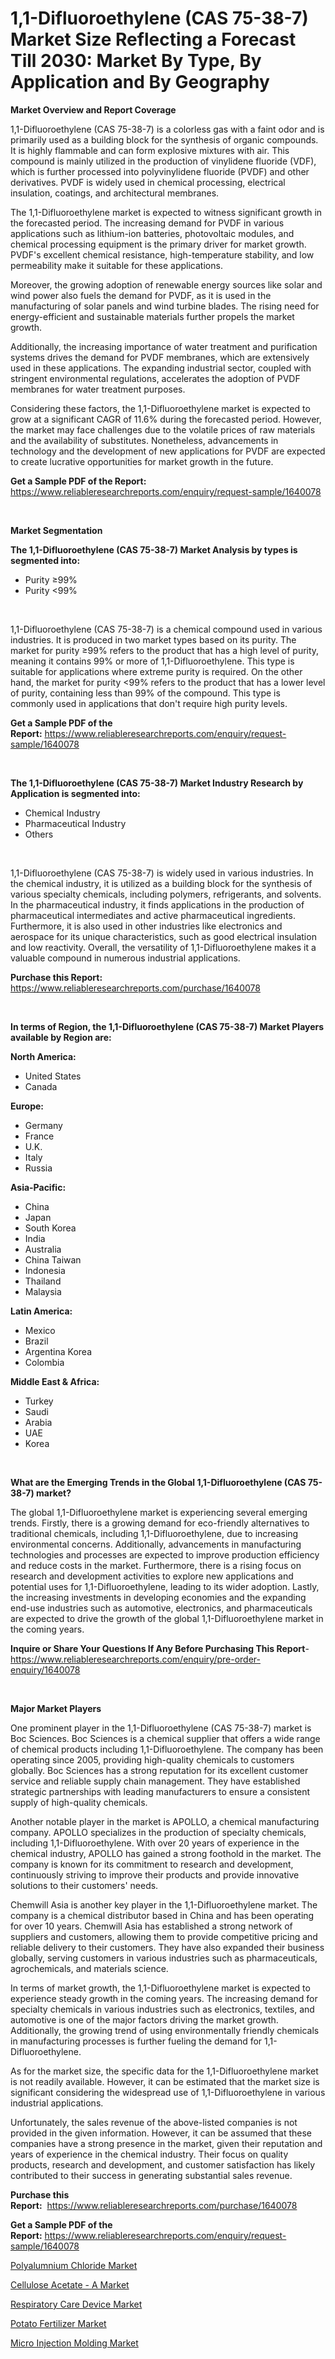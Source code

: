 <p><h1>1,1-Difluoroethylene (CAS 75-38-7) Market Size Reflecting a Forecast Till 2030: Market By Type, By Application and By Geography</h1></p><p><strong>Market Overview and Report Coverage</strong></p>
<p><p>1,1-Difluoroethylene (CAS 75-38-7) is a colorless gas with a faint odor and is primarily used as a building block for the synthesis of organic compounds. It is highly flammable and can form explosive mixtures with air. This compound is mainly utilized in the production of vinylidene fluoride (VDF), which is further processed into polyvinylidene fluoride (PVDF) and other derivatives. PVDF is widely used in chemical processing, electrical insulation, coatings, and architectural membranes.</p><p>The 1,1-Difluoroethylene market is expected to witness significant growth in the forecasted period. The increasing demand for PVDF in various applications such as lithium-ion batteries, photovoltaic modules, and chemical processing equipment is the primary driver for market growth. PVDF's excellent chemical resistance, high-temperature stability, and low permeability make it suitable for these applications.</p><p>Moreover, the growing adoption of renewable energy sources like solar and wind power also fuels the demand for PVDF, as it is used in the manufacturing of solar panels and wind turbine blades. The rising need for energy-efficient and sustainable materials further propels the market growth.</p><p>Additionally, the increasing importance of water treatment and purification systems drives the demand for PVDF membranes, which are extensively used in these applications. The expanding industrial sector, coupled with stringent environmental regulations, accelerates the adoption of PVDF membranes for water treatment purposes.</p><p>Considering these factors, the 1,1-Difluoroethylene market is expected to grow at a significant CAGR of 11.6% during the forecasted period. However, the market may face challenges due to the volatile prices of raw materials and the availability of substitutes. Nonetheless, advancements in technology and the development of new applications for PVDF are expected to create lucrative opportunities for market growth in the future.</p></p>
<p><strong>Get a Sample PDF of the Report:</strong> <a href="https://www.reliableresearchreports.com/enquiry/request-sample/1640078">https://www.reliableresearchreports.com/enquiry/request-sample/1640078</a></p>
<p>&nbsp;</p>
<p><strong>Market Segmentation</strong></p>
<p><strong>The 1,1-Difluoroethylene (CAS 75-38-7) Market Analysis by types is segmented into:</strong></p>
<p><ul><li>Purity ≥99%</li><li>Purity <99%</li></ul></p>
<p>&nbsp;</p>
<p><p>1,1-Difluoroethylene (CAS 75-38-7) is a chemical compound used in various industries. It is produced in two market types based on its purity. The market for purity ≥99% refers to the product that has a high level of purity, meaning it contains 99% or more of 1,1-Difluoroethylene. This type is suitable for applications where extreme purity is required. On the other hand, the market for purity <99% refers to the product that has a lower level of purity, containing less than 99% of the compound. This type is commonly used in applications that don't require high purity levels.</p></p>
<p><strong>Get a Sample PDF of the Report:</strong>&nbsp;<a href="https://www.reliableresearchreports.com/enquiry/request-sample/1640078">https://www.reliableresearchreports.com/enquiry/request-sample/1640078</a></p>
<p>&nbsp;</p>
<p><strong>The 1,1-Difluoroethylene (CAS 75-38-7) Market Industry Research by Application is segmented into:</strong></p>
<p><ul><li>Chemical Industry</li><li>Pharmaceutical Industry</li><li>Others</li></ul></p>
<p>&nbsp;</p>
<p><p>1,1-Difluoroethylene (CAS 75-38-7) is widely used in various industries. In the chemical industry, it is utilized as a building block for the synthesis of various specialty chemicals, including polymers, refrigerants, and solvents. In the pharmaceutical industry, it finds applications in the production of pharmaceutical intermediates and active pharmaceutical ingredients. Furthermore, it is also used in other industries like electronics and aerospace for its unique characteristics, such as good electrical insulation and low reactivity. Overall, the versatility of 1,1-Difluoroethylene makes it a valuable compound in numerous industrial applications.</p></p>
<p><strong>Purchase this Report:</strong>&nbsp; <a href="https://www.reliableresearchreports.com/purchase/1640078">https://www.reliableresearchreports.com/purchase/1640078</a></p>
<p>&nbsp;</p>
<p><strong>In terms of Region, the 1,1-Difluoroethylene (CAS 75-38-7) Market Players available by Region are:</strong></p>
<p>
    <p> <strong> North America: </strong>
        <ul>
            <li>United States</li>
            <li>Canada</li>
        </ul>
        </p> 
    <p> <strong> Europe: </strong>
        <ul>
            <li>Germany</li>
            <li>France</li>
            <li>U.K.</li>
            <li>Italy</li>
            <li>Russia</li>
        </ul>
        </p> 
    <p> <strong> Asia-Pacific: </strong>
        <ul>
            <li>China</li>
            <li>Japan</li>
            <li>South Korea</li>
            <li>India</li>
            <li>Australia</li>
            <li>China Taiwan</li>
            <li>Indonesia</li>
            <li>Thailand</li>
            <li>Malaysia</li>
        </ul>
        </p> 
    <p> <strong> Latin America: </strong>
        <ul>
            <li>Mexico</li>
            <li>Brazil</li>
            <li>Argentina Korea</li>
            <li>Colombia</li>
        </ul>
        </p> 
    <p> <strong> Middle East & Africa: </strong>
        <ul>
            <li>Turkey</li>
            <li>Saudi</li>
            <li>Arabia</li>
            <li>UAE</li>
            <li>Korea</li>
        </ul>
    </p>
    </p>
<p>&nbsp;</p>
<p><strong>What are the Emerging Trends in the Global 1,1-Difluoroethylene (CAS 75-38-7) market?</strong></p>
<p><p>The global 1,1-Difluoroethylene market is experiencing several emerging trends. Firstly, there is a growing demand for eco-friendly alternatives to traditional chemicals, including 1,1-Difluoroethylene, due to increasing environmental concerns. Additionally, advancements in manufacturing technologies and processes are expected to improve production efficiency and reduce costs in the market. Furthermore, there is a rising focus on research and development activities to explore new applications and potential uses for 1,1-Difluoroethylene, leading to its wider adoption. Lastly, the increasing investments in developing economies and the expanding end-use industries such as automotive, electronics, and pharmaceuticals are expected to drive the growth of the global 1,1-Difluoroethylene market in the coming years.</p></p>
<p><strong>Inquire or Share Your Questions If Any Before Purchasing This Report</strong>- <a href="https://www.reliableresearchreports.com/enquiry/pre-order-enquiry/1640078">https://www.reliableresearchreports.com/enquiry/pre-order-enquiry/1640078</a></p>
<p>&nbsp;</p>
<p><strong>Major Market Players</strong></p>
<p><p>One prominent player in the 1,1-Difluoroethylene (CAS 75-38-7) market is Boc Sciences. Boc Sciences is a chemical supplier that offers a wide range of chemical products including 1,1-Difluoroethylene. The company has been operating since 2005, providing high-quality chemicals to customers globally. Boc Sciences has a strong reputation for its excellent customer service and reliable supply chain management. They have established strategic partnerships with leading manufacturers to ensure a consistent supply of high-quality chemicals.</p><p>Another notable player in the market is APOLLO, a chemical manufacturing company. APOLLO specializes in the production of specialty chemicals, including 1,1-Difluoroethylene. With over 20 years of experience in the chemical industry, APOLLO has gained a strong foothold in the market. The company is known for its commitment to research and development, continuously striving to improve their products and provide innovative solutions to their customers' needs.</p><p>Chemwill Asia is another key player in the 1,1-Difluoroethylene market. The company is a chemical distributor based in China and has been operating for over 10 years. Chemwill Asia has established a strong network of suppliers and customers, allowing them to provide competitive pricing and reliable delivery to their customers. They have also expanded their business globally, serving customers in various industries such as pharmaceuticals, agrochemicals, and materials science.</p><p>In terms of market growth, the 1,1-Difluoroethylene market is expected to experience steady growth in the coming years. The increasing demand for specialty chemicals in various industries such as electronics, textiles, and automotive is one of the major factors driving the market growth. Additionally, the growing trend of using environmentally friendly chemicals in manufacturing processes is further fueling the demand for 1,1-Difluoroethylene.</p><p>As for the market size, the specific data for the 1,1-Difluoroethylene market is not readily available. However, it can be estimated that the market size is significant considering the widespread use of 1,1-Difluoroethylene in various industrial applications.</p><p>Unfortunately, the sales revenue of the above-listed companies is not provided in the given information. However, it can be assumed that these companies have a strong presence in the market, given their reputation and years of experience in the chemical industry. Their focus on quality products, research and development, and customer satisfaction has likely contributed to their success in generating substantial sales revenue.</p></p>
<p><strong>Purchase this Report:</strong>&nbsp;&nbsp;<a href="https://www.reliableresearchreports.com/purchase/1640078">https://www.reliableresearchreports.com/purchase/1640078</a></p>
<p></p>
<p><strong>Get a Sample PDF of the Report:</strong>&nbsp;<a href="https://www.reliableresearchreports.com/enquiry/request-sample/1640078">https://www.reliableresearchreports.com/enquiry/request-sample/1640078</a></p>
<p><p><a href="https://www.linkedin.com/pulse/polyalumnium-chloride-market-share-amp-new-trends-analysis/">Polyalumnium Chloride Market</a></p><p><a href="https://www.linkedin.com/pulse/cellulose-acetate-market-size-share-global-analysis-report/">Cellulose Acetate - A Market</a></p><p><a href="https://www.linkedin.com/pulse/respiratory-care-device-market-size-2023-2030-global/">Respiratory Care Device Market</a></p><p><a href="https://medium.com/@santosh735584/potato-fertilizer-market-analysis-its-cagr-market-segmentation-and-global-industry-overview-86149834344e">Potato Fertilizer Market</a></p><p><a href="https://medium.com/@ridhantakke90/micro-injection-molding-market-insights-into-market-cagr-market-trends-and-growth-strategies-f031ac0ecb0d">Micro Injection Molding Market</a></p></p>